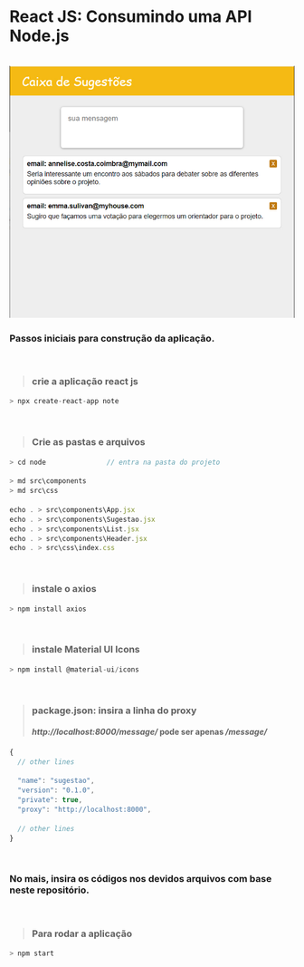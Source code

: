 # React JS: Consumindo uma API Node.js
&nbsp;
![Tela Capturada](./screen_capture.jpg)
### Passos iniciais para construção da aplicação.
&nbsp;
>### crie a aplicação react js
```js
> npx create-react-app note
```
&nbsp;

>### Crie as pastas e arquivos
```js
> cd node               // entra na pasta do projeto

> md src\components
> md src\css

echo . > src\components\App.jsx
echo . > src\components\Sugestao.jsx
echo . > src\components\List.jsx
echo . > src\components\Header.jsx
echo . > src\css\index.css
```
&nbsp;

>### instale o axios
```js
> npm install axios
```
&nbsp;

>### instale Material UI Icons
```js
> npm install @material-ui/icons
```
&nbsp;

>### package.json: insira a linha do proxy
>#### _http://localhost:8000/message/_ pode ser apenas _/message/_
```js
{
  // other lines
  
  "name": "sugestao",
  "version": "0.1.0",
  "private": true,
  "proxy": "http://localhost:8000",

  // other lines
}
```
&nbsp;

### No mais, insira os códigos nos devidos arquivos com base neste repositório.
&nbsp;

>### Para rodar a aplicação
```js
> npm start
```
&nbsp;
